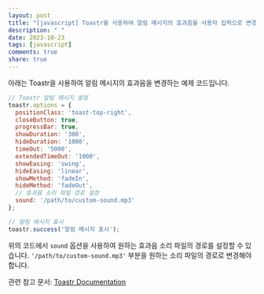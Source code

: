 ```yaml
---
layout: post
title: "[javascript] Toastr을 사용하여 알림 메시지의 효과음을 사용자 입력으로 변경할 수 있나요?"
description: " "
date: 2023-10-23
tags: [javascript]
comments: true
share: true
---
```


아래는 Toastr을 사용하여 알림 메시지의 효과음을 변경하는 예제 코드입니다.

```javascript
// Toastr 알림 메시지 설정
toastr.options = {
  positionClass: 'toast-top-right',
  closeButton: true,
  progressBar: true,
  showDuration: '300',
  hideDuration: '1000',
  timeOut: '5000',
  extendedTimeOut: '1000',
  showEasing: 'swing',
  hideEasing: 'linear',
  showMethod: 'fadeIn',
  hideMethod: 'fadeOut',
  // 효과음 소리 파일 경로 설정
  sound: '/path/to/custom-sound.mp3'
};

// 알림 메시지 표시
toastr.success('알림 메시지 표시');
```

위의 코드에서 `sound` 옵션을 사용하여 원하는 효과음 소리 파일의 경로를 설정할 수 있습니다. `'/path/to/custom-sound.mp3'` 부분을 원하는 소리 파일의 경로로 변경해야합니다.

관련 참고 문서: [Toastr Documentation](https://github.com/CodeSeven/toastr)